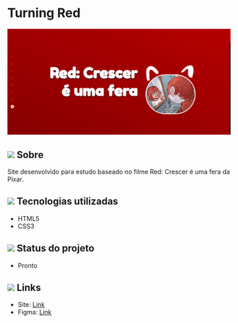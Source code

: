 # Turning Red
<img src="assets/page.png">

## <img src="https://cdn-icons-png.flaticon.com/512/1752/1752919.png" width="40px;"> Sobre
Site desenvolvido para estudo baseado no filme Red: Crescer é uma fera da Pixar.

## <img src="https://cdn-icons-png.flaticon.com/512/1752/1752919.png" width="40px;"> Tecnologias utilizadas
- HTML5
- CSS3

## <img src="https://cdn-icons-png.flaticon.com/512/1752/1752919.png" width="40px;"> Status do projeto
- Pronto

## <img src="https://cdn-icons-png.flaticon.com/512/1752/1752919.png" width="40px;"> Links 
- Site: [Link](https://turning-red-blackkseaw.netlify.app/ "Link")
- Figma: [Link](https://www.figma.com/file/XOmuyErGB8xhh5vOJHnt5E/Turning-Red?node-id=3%3A13 "Link")
